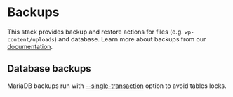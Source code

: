 # Backups

This stack provides backup and restore actions for files (e.g. `wp-content/uploads`) and database. Learn more about backups from our [documentation](https://docs.wodby.com/apps/backups.html).

## Database backups

MariaDB backups run with [--single-transaction](https://dev.mysql.com/doc/refman/5.7/en/mysqldump.html) option to avoid tables locks.
